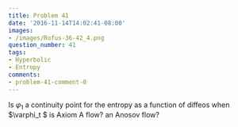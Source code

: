 ```yaml
---
title: Problem 41
date: '2016-11-14T14:02:41-08:00'
images:
- /images/Rufus-36-42_4.png
question_number: 41
tags:
- Hyperbolic
- Entropy
comments:
- problem-41-comment-0
---
```

Is $\varphi_1$ a continuity point for the entropy as a function of diffeos
when $\varphi_t $ is Axiom A flow? an Anosov flow?

